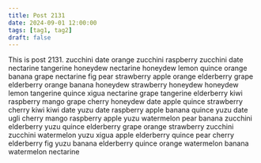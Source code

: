 ```yaml
---
title: Post 2131
date: 2024-09-01 12:00:00
tags: [tag1, tag2]
draft: false
---
```

This is post 2131.
zucchini
date
orange
zucchini
raspberry
zucchini
date
nectarine
tangerine
honeydew
nectarine
honeydew
lemon
quince
orange
banana
grape
nectarine
fig
pear
strawberry
apple
orange
elderberry
grape
elderberry
orange
banana
honeydew
strawberry
honeydew
honeydew
lemon
tangerine
quince
xigua
nectarine
grape
tangerine
elderberry
kiwi
raspberry
mango
grape
cherry
honeydew
date
apple
quince
strawberry
cherry
kiwi
kiwi
date
yuzu
date
raspberry
apple
banana
quince
yuzu
date
ugli
cherry
mango
raspberry
apple
yuzu
watermelon
pear
banana
zucchini
elderberry
yuzu
quince
elderberry
grape
orange
strawberry
zucchini
zucchini
watermelon
yuzu
xigua
apple
elderberry
quince
pear
cherry
elderberry
fig
yuzu
banana
elderberry
quince
orange
watermelon
banana
watermelon
nectarine
